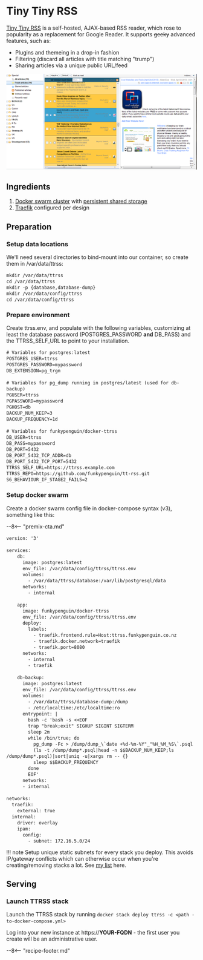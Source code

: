 # Tiny Tiny RSS

[Tiny Tiny RSS](https://tt-rss.org/) is a self-hosted, AJAX-based RSS reader, which rose to popularity as a replacement for Google Reader. It supports ~~geeky~~ advanced features, such as:

* Plugins and themeing in a drop-in fashion
* Filtering (discard all articles with title matching "trump")
* Sharing articles via a unique public URL/feed

![Tiny Tiny RSS Screenshot](../images/tiny-tiny-rss.png)

## Ingredients

1. [Docker swarm cluster](/ha-docker-swarm/design/) with [persistent shared storage](/ha-docker-swarm/shared-storage-ceph.md)
2. [Traefik](/ha-docker-swarm/traefik) configured per design

## Preparation

### Setup data locations

We'll need several directories to bind-mount into our container, so create them in /var/data/ttrss:

```
mkdir /var/data/ttrss
cd /var/data/ttrss
mkdir -p {database,database-dump}
mkdir /var/data/config/ttrss
cd /var/data/config/ttrss
```

### Prepare environment

Create ttrss.env, and populate with the following variables, customizing at least the database password (POSTGRES_PASSWORD **and** DB_PASS) and the TTRSS_SELF_URL to point to your installation.

```
# Variables for postgres:latest
POSTGRES_USER=ttrss
POSTGRES_PASSWORD=mypassword
DB_EXTENSION=pg_trgm

# Variables for pg_dump running in postgres/latest (used for db-backup)
PGUSER=ttrss
PGPASSWORD=mypassword
PGHOST=db
BACKUP_NUM_KEEP=3
BACKUP_FREQUENCY=1d

# Variables for funkypenguin/docker-ttrss
DB_USER=ttrss
DB_PASS=mypassword
DB_PORT=5432
DB_PORT_5432_TCP_ADDR=db
DB_PORT_5432_TCP_PORT=5432
TTRSS_SELF_URL=https://ttrss.example.com
TTRSS_REPO=https://github.com/funkypenguin/tt-rss.git
S6_BEHAVIOUR_IF_STAGE2_FAILS=2
```

### Setup docker swarm

Create a docker swarm config file in docker-compose syntax (v3), something like this:

--8<-- "premix-cta.md"

```
version: '3'

services:
    db:
      image: postgres:latest
      env_file: /var/data/config/ttrss/ttrss.env
      volumes:
        - /var/data/ttrss/database:/var/lib/postgresql/data
      networks:
        - internal

    app:
      image: funkypenguin/docker-ttrss
      env_file: /var/data/config/ttrss/ttrss.env
      deploy:
        labels:
          - traefik.frontend.rule=Host:ttrss.funkypenguin.co.nz
          - traefik.docker.network=traefik
          - traefik.port=8080
      networks:
        - internal
        - traefik

    db-backup:
      image: postgres:latest
      env_file: /var/data/config/ttrss/ttrss.env
      volumes:
        - /var/data/ttrss/database-dump:/dump
        - /etc/localtime:/etc/localtime:ro
      entrypoint: |
        bash -c 'bash -s <<EOF
        trap "break;exit" SIGHUP SIGINT SIGTERM
        sleep 2m
        while /bin/true; do
          pg_dump -Fc > /dump/dump_\`date +%d-%m-%Y"_"%H_%M_%S\`.psql
          (ls -t /dump/dump*.psql|head -n $$BACKUP_NUM_KEEP;ls /dump/dump*.psql)|sort|uniq -u|xargs rm -- {}
          sleep $$BACKUP_FREQUENCY
        done
        EOF'
      networks:
      - internal

networks:
  traefik:
    external: true
  internal:
    driver: overlay
    ipam:
      config:
        - subnet: 172.16.5.0/24
```

!!! note
    Setup unique static subnets for every stack you deploy. This avoids IP/gateway conflicts which can otherwise occur when you're creating/removing stacks a lot. See [my list](/reference/networks/) here.


## Serving

### Launch TTRSS stack

Launch the TTRSS stack by running ```docker stack deploy ttrss -c <path -to-docker-compose.yml>```

Log into your new instance at https://**YOUR-FQDN** - the first user you create will be an administrative user.

--8<-- "recipe-footer.md"